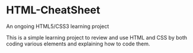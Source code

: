 # HTML-CheatSheet
An ongoing HTML5/CSS3 learning project

This is a simple learning project to review and use HTML and CSS by both coding various elements and explaining how to code them.
